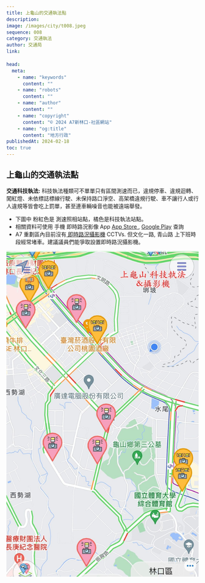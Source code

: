 ```yaml
---
title: 上龜山的交通執法點
description:
image: /images/city/t008.jpeg
sequence: 008
category: 交通執法
author: 交通局
link:

head:
  meta:
    - name: "keywords"
      content: ""
    - name: "robots"
      content: ""
    - name: "author"
      content: ""
    - name: "copyright"
      content: "© 2024 A7新林口-社區網站"
    - name: "og:title"
      content: "地方行政"
publishedAt: 2024-02-18
toc: true
---
```


## 上龜山的交通執法點

**交通科技執法:** 科技執法種類可不單單只有區間測速而已，違規停車、違規迴轉、闖紅燈、未依標誌標線行駛、未保持路口淨空、高架橋違規行駛、車不讓行人或行人違規等皆會吃上罰單，甚至連車輛噪音也能被遠端舉發。

- 下圖中 粉紅色是 測速照相站點，橘色是科技執法站點。
- 相關資料可使用 手機 即時路況影像 App <a href="https://apps.apple.com/tw/app/%E5%8D%B3%E6%99%82%E8%B7%AF%E6%B3%81%E5%BD%B1%E5%83%8F/id1513092130"> App Store </a>,
  <a href="https://play.google.com/store/apps/details?id=app.doitwell.cctvs&hl=zh_TW&gl=US&pli=1">Google Play</a>
  查詢
- A7 重劃區內目前沒有<a href="https://www.twipcam.com/taoyuan/guishan"> 即時路況攝影機</a> CCTVs. 但文化一路, 青山路 上下班時段經常堵車。建議議員們能爭取設置即時路況攝影機。

![t008-1.jpeg](/images/city/t008-1.jpeg)
